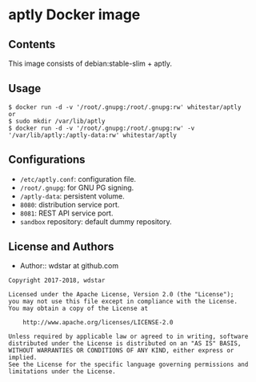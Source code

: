 aptly Docker image
==================

## Contents

This image consists of debian:stable-slim + aptly.

## Usage

```
$ docker run -d -v '/root/.gnupg:/root/.gnupg:rw' whitestar/aptly
or
$ sudo mkdir /var/lib/aptly
$ docker run -d -v '/root/.gnupg:/root/.gnupg:rw' -v '/var/lib/aptly:/aptly-data:rw' whitestar/aptly
```

## Configurations

- `/etc/aptly.conf`: configuration file.
- `/root/.gnupg`: for GNU PG signing.
- `/aptly-data`: persistent volume.
- `8080`: distribution service port.
- `8081`: REST API service port.
- `sandbox` repository: default dummy repository.

## License and Authors

- Author:: wdstar at github.com

```text
Copyright 2017-2018, wdstar

Licensed under the Apache License, Version 2.0 (the "License");
you may not use this file except in compliance with the License.
You may obtain a copy of the License at

    http://www.apache.org/licenses/LICENSE-2.0

Unless required by applicable law or agreed to in writing, software
distributed under the License is distributed on an "AS IS" BASIS,
WITHOUT WARRANTIES OR CONDITIONS OF ANY KIND, either express or implied.
See the License for the specific language governing permissions and
limitations under the License.
```
